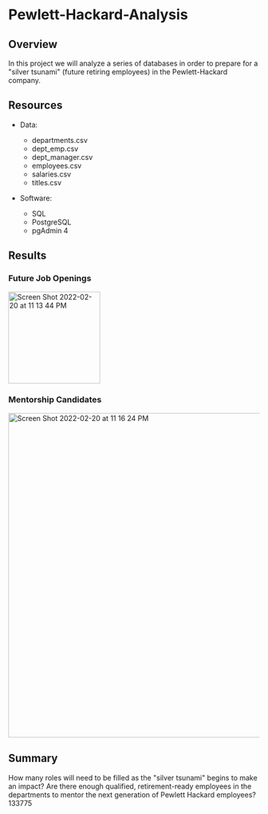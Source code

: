 # Pewlett-Hackard-Analysis

## Overview
In this project we will analyze a series of databases in order to prepare for a "silver tsunami" (future retiring employees) in the Pewlett-Hackard company. 

## Resources
- Data:
  - departments.csv
  - dept_emp.csv
  - dept_manager.csv
  - employees.csv 
  - salaries.csv
  - titles.csv


- Software:
  - SQL
  - PostgreSQL
  - pgAdmin 4

## Results
### Future Job Openings
<img width="184" alt="Screen Shot 2022-02-20 at 11 13 44 PM" src="https://user-images.githubusercontent.com/83614893/154893743-10e47943-9862-4eb1-a1e9-c1eb03d27c52.png">


### Mentorship Candidates
<img width="650" alt="Screen Shot 2022-02-20 at 11 16 24 PM" src="https://user-images.githubusercontent.com/83614893/154893750-509a663e-3139-4ea5-bae2-0926e2b78850.png">


## Summary

How many roles will need to be filled as the "silver tsunami" begins to make an impact?
Are there enough qualified, retirement-ready employees in the departments to mentor the next generation of Pewlett Hackard employees?
133775
